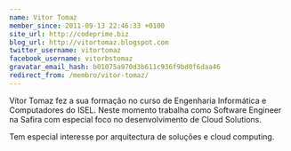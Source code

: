 ```yaml
---
name: Vitor Tomaz
member_since: 2011-09-13 22:46:33 +0100
site_url: http://codeprime.biz
blog_url: http://vitortomaz.blogspot.com
twitter_username: vitortomaz
facebook_username: vitorbstomaz
gravatar_email_hash: b01075a970d3b611c936f9bd0f6daa46
redirect_from: /membro/vitor-tomaz/
---
```

Vítor Tomaz fez a sua formação no curso de Engenharia Informática e Computadores do ISEL. Neste momento trabalha como Software Engineer na Safira com especial foco no desenvolvimento de Cloud Solutions.

Tem especial interesse por arquitectura de soluções e cloud computing.
